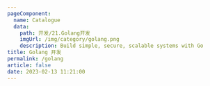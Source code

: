 ```yaml
---
pageComponent: 
  name: Catalogue
  data: 
    path: 开发/21.Golang开发
    imgUrl: /img/category/golang.png
    description: Build simple, secure, scalable systems with Go
title: Golang 开发
permalink: /golang
article: false
date: 2023-02-13 11:21:00
---
```


